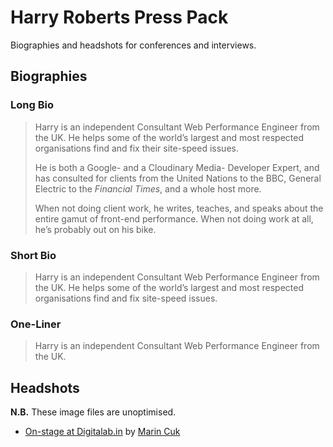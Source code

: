 # Harry Roberts Press Pack

Biographies and headshots for conferences and interviews.

## Biographies

### Long Bio

> Harry is an independent Consultant Web Performance Engineer from the UK. He
> helps some of the world’s largest and most respected organisations find and
> fix their site-speed issues.
>
> He is both a Google- and a Cloudinary Media- Developer Expert, and has
> consulted for clients from the United Nations to the BBC, General Electric to
> the _Financial Times_, and a whole host more.
>
> When not doing client work, he writes, teaches, and speaks about the entire
> gamut of front-end performance. When not doing work at all, he’s probably out
> on his bike.

### Short Bio

> Harry is an independent Consultant Web Performance Engineer from the UK. He
> helps some of the world’s largest and most respected organisations find and
> fix site-speed issues.

### One-Liner

> Harry is an independent Consultant Web Performance Engineer from the UK.

## Headshots

**N.B.** These image files are unoptimised.

* [On-stage at Digitalab.in](https://github.com/csswizardry/press/blob/master/files/digitalab.in.jpg) by [Marin Cuk](https://www.facebook.com/mcveventography/)
